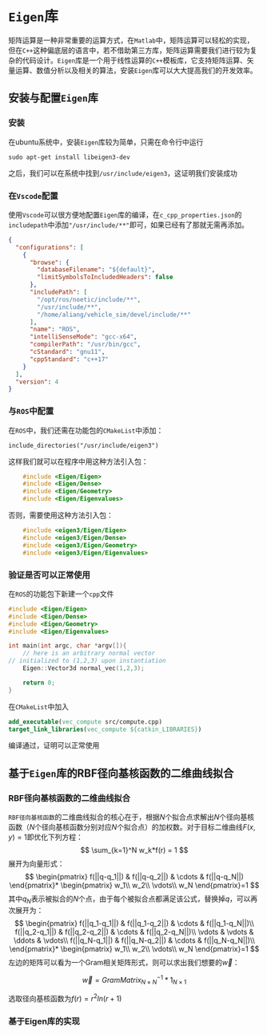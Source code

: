 # `Eigen`库

矩阵运算是一种非常重要的运算方式，在`Matlab`中，矩阵运算可以轻松的实现，但在`C++`这种偏底层的语言中，若不借助第三方库，矩阵运算需要我们进行较为复杂的代码设计。`Eigen`库是一个用于线性运算的`C++`模板库，它支持矩阵运算、矢量运算、数值分析以及相关的算法，安装`Eigen`库可以大大提高我们的开发效率。

## 安装与配置`Eigen`库
### 安装
在ubuntu系统中，安装`Eigen`库较为简单，只需在命令行中运行

    sudo apt-get install libeigen3-dev
之后，我们可以在系统中找到`/usr/include/eigen3`，这证明我们安装成功

### 在`Vscode`配置
使用`Vscode`可以很方便地配置`Eigen`库的编译，在`c_cpp_properties.json`的`includepath`中添加`"/usr/include/**"`即可，如果已经有了那就无需再添加。
```json
{
  "configurations": [
    {
      "browse": {
        "databaseFilename": "${default}",
        "limitSymbolsToIncludedHeaders": false
      },
      "includePath": [
        "/opt/ros/noetic/include/**",
        "/usr/include/**",
        "/home/aliang/vehicle_sim/devel/include/**"
      ],
      "name": "ROS",
      "intelliSenseMode": "gcc-x64",
      "compilerPath": "/usr/bin/gcc",
      "cStandard": "gnu11",
      "cppStandard": "c++17"
    }
  ],
  "version": 4
}
```
### 与`ROS`中配置
在`ROS`中，我们还需在功能包的`CMakeList`中添加：

    include_directories("/usr/include/eigen3")
这样我们就可以在程序中用这种方法引入包：
```C++
    #include <Eigen/Eigen>
    #include <Eigen/Dense>
    #include <Eigen/Geometry>
    #include <Eigen/Eigenvalues>
```
否则，需要使用这种方法引入包：
```C++
    #include <eigen3/Eigen/Eigen>
    #include <eigen3/Eigen/Dense>
    #include <eigen3/Eigen/Geometry>
    #include <eigen3/Eigen/Eigenvalues>
```
### 验证是否可以正常使用
在`ROS`的功能包下新建一个`cpp`文件
```C++
#include <Eigen/Eigen>
#include <Eigen/Dense>
#include <Eigen/Geometry>
#include <Eigen/Eigenvalues>

int main(int argc, char *argv[]){
    // here is an arbitrary normal vector
// initialized to (1,2,3) upon instantiation
    Eigen::Vector3d normal_vec(1,2,3); 

    return 0;
}
```
在`CMakeList`中加入
```CMake
add_executable(vec_compute src/compute.cpp)
target_link_libraries(vec_compute ${catkin_LIBRARIES})
```
编译通过，证明可以正常使用
## 基于`Eigen`库的RBF径向基核函数的二维曲线拟合

### RBF径向基核函数的二维曲线拟合
`RBF径向基核函数`的二维曲线拟合的核心在于，根据$N$个拟合点求解出$N$个径向基核函数（$N$个径向基核函数分别对应$N$个拟合点）的加权数。对于目标二维曲线$F(x,y)=1$即优化下列方程：
$$
\sum_{k=1}^N w_k*f(r) = 1
$$
展开为向量形式：
$$
\begin{pmatrix}
f(||q-q_1||) & f(||q-q_2||) & \cdots & f(||q-q_N||)
\end{pmatrix}*
\begin{pmatrix}
w_1\\
w_2\\
\vdots\\
w_N
\end{pmatrix}=1
$$
其中$q_N$表示被拟合的$N$个点，由于每个被拟合点都满足该公式，替换掉$q$，可以再次展开为：
$$
\begin{pmatrix}
f(||q_1-q_1||) & f(||q_1-q_2||) & \cdots & f(||q_1-q_N||)\\
f(||q_2-q_1||) & f(||q_2-q_2||) & \cdots & f(||q_2-q_N||)\\
\vdots & \vdots & \ddots & \vdots\\
f(||q_N-q_1||) & f(||q_N-q_2||) & \cdots & f(||q_N-q_N||)\\
\end{pmatrix}*
\begin{pmatrix}
w_1\\
w_2\\
\vdots\\
w_N
\end{pmatrix}=1
$$
左边的矩阵可以看为一个Gram相关矩阵形式，则可以求出我们想要的$\vec{w}$：

$$
\vec{w} = GramMatrix^{-1}_{N \times N}*1_{N \times 1}
$$

选取径向基核函数为$f(r)=r^2ln(r+1)$
### 基于Eigen库的实现

